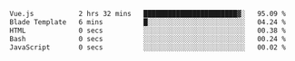 <!--START_SECTION:waka-->

```txt
Vue.js           2 hrs 32 mins   ███████████████████████▓░   95.09 %
Blade Template   6 mins          █░░░░░░░░░░░░░░░░░░░░░░░░   04.24 %
HTML             0 secs          ░░░░░░░░░░░░░░░░░░░░░░░░░   00.38 %
Bash             0 secs          ░░░░░░░░░░░░░░░░░░░░░░░░░   00.24 %
JavaScript       0 secs          ░░░░░░░░░░░░░░░░░░░░░░░░░   00.02 %
```

<!--END_SECTION:waka-->
